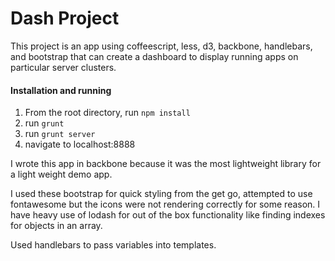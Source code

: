 Dash Project
=============================
This project is an app using coffeescript, less, d3, backbone, handlebars, and bootstrap that can create a dashboard to display running apps on particular server clusters.

#### Installation and running
1) From the root directory, run `npm install`
2) run `grunt`
3) run `grunt server`
4) navigate to localhost:8888

I wrote this app in backbone because it was the most lightweight library for
a light weight demo app.

I used these bootstrap for quick styling from the get go, attempted to use
fontawesome but the icons were not rendering correctly for some reason. I have
heavy use of lodash for out of the box functionality like finding indexes for
objects in an array.

Used handlebars to pass variables into templates.
